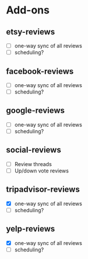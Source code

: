 # Add-ons

## etsy-reviews
- [ ] one-way sync of all reviews
- [ ] scheduling?

## facebook-reviews
- [ ] one-way sync of all reviews
- [ ] scheduling?

## google-reviews
- [ ] one-way sync of all reviews
- [ ] scheduling?

## social-reviews
- [ ] Review threads
- [ ] Up/down vote reviews

## tripadvisor-reviews
- [x] one-way sync of all reviews
- [ ] scheduling?

## yelp-reviews
- [x] one-way sync of all reviews
- [ ] scheduling?
